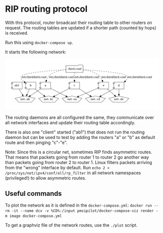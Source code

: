 # RIP routing protocol

With this protocol, router broadcast their routing table to other routers on
request. The routing tables are updated if a shorter path (counted by hops) is
received.

Run this using `docker-compose up`.

It starts the following network:

![network topology](images/network.png)

The routing daemons are all configured the same, they communicate over all
network interfaces and update their routing table accordingly.

There is also one "client" started ("ab1") that does not run the routing
daemon but can be used to test by adding the routers "a" or "b" as default
route and then pinging "c"-"e".

Note: Since this is a circular net, sometimes RIP finds asymmetric routes.
That means that packets going from router 1 to router 2 go another way than
packets going from router 2 to router 1. Linux filters packets arriving from
the "wrong" interface by default. Run `echo 2 >
/proc/sys/net/ipv4/conf/all/rp_filter` in all network namespaces
(privileged!) to allow asymmetric routes.

## Useful commands

To plot the network as it is defined in the `docker-compose.yml`: `docker run --rm -it --name dcv -v %CD%:/input pmsipilot/docker-compose-viz render -m image docker-compose.yml`

To get a graphviz file of the network routes, use the `./plot` script.
